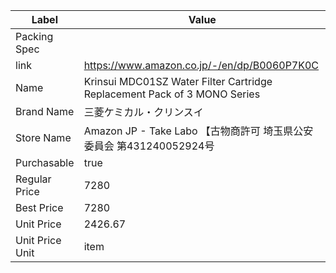 | Label           | Value                                                                    |
| --------------- | ------------------------------------------------------------------------ |
| Packing Spec    |                                                                          |
| link            | https://www.amazon.co.jp/-/en/dp/B0060P7K0C                              |
| Name            | Krinsui MDC01SZ Water Filter Cartridge Replacement Pack of 3 MONO Series |
| Brand Name      | 三菱ケミカル・クリンスイ                                                             |
| Store Name      | Amazon JP - Take Labo 【古物商許可 埼玉県公安委員会 第431240052924号                     |
| Purchasable     | true                                                                     |
| Regular Price   | 7280                                                                     |
| Best Price      | 7280                                                                     |
| Unit Price      | 2426.67                                                                  |
| Unit Price Unit | item                                                                     |
